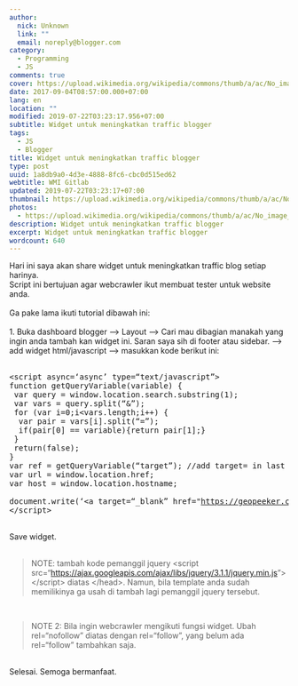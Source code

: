 ```yaml
---
author:
  nick: Unknown
  link: ""
  email: noreply@blogger.com
category:
  - Programming
  - JS
comments: true
cover: https://upload.wikimedia.org/wikipedia/commons/thumb/a/ac/No_image_available.svg/2048px-No_image_available.svg.png
date: 2017-09-04T08:57:00.000+07:00
lang: en
location: ""
modified: 2019-07-22T03:23:17.956+07:00
subtitle: Widget untuk meningkatkan traffic blogger
tags:
  - JS
  - Blogger
title: Widget untuk meningkatkan traffic blogger
type: post
uuid: 1a8db9a0-4d3e-4888-8fc6-cbc0d515ed62
webtitle: WMI Gitlab
updated: 2019-07-22T03:23:17+07:00
thumbnail: https://upload.wikimedia.org/wikipedia/commons/thumb/a/ac/No_image_available.svg/2048px-No_image_available.svg.png
photos:
  - https://upload.wikimedia.org/wikipedia/commons/thumb/a/ac/No_image_available.svg/2048px-No_image_available.svg.png
description: Widget untuk meningkatkan traffic blogger
excerpt: Widget untuk meningkatkan traffic blogger
wordcount: 640
---
```


<p>Hari ini saya akan share widget untuk meningkatkan traffic blog setiap harinya.<br>Script ini bertujuan agar webcrawler ikut membuat tester untuk website anda.<br><br>Ga pake lama ikuti tutorial dibawah ini:<br><br>1. Buka dashboard blogger --&gt; Layout --&gt; Cari mau dibagian manakah yang ingin anda tambah kan widget ini. Saran saya sih di footer atau sidebar. --&gt; add widget html/javascript --&gt; masukkan kode berikut ini:<br><br><pre class="tr_bq">&lt;script async=‘async’ type=“text/javascript”&gt;<br>function getQueryVariable(variable) {<br><span class="Apple-tab-span" style="white-space: pre;"> </span>var query = window.location.search.substring(1);<br><span class="Apple-tab-span" style="white-space: pre;"> </span>var vars = query.split(“&amp;”);<br><span class="Apple-tab-span" style="white-space: pre;"> </span>for (var i=0;i&lt;vars.length;i++) {<br><span class="Apple-tab-span" style="white-space: pre;">  </span>var pair = vars[i].split(“=”);<br><span class="Apple-tab-span" style="white-space: pre;">  </span>if(pair[0] == variable){return pair[1];}<br><span class="Apple-tab-span" style="white-space: pre;"> </span>}<br><span class="Apple-tab-span" style="white-space: pre;"> </span>return(false);<br>}<br>var ref = getQueryVariable(“target”); //add target= in last iframe source<br>var url = window.location.href;<br>var host = window.location.hostname;<br> <br>document.write(‘&lt;a target=“_blank” href=&quot;<a href="https://geopeeker.com/fetch/?url=">https://geopeeker.com/fetch/?url=</a>’ + url + ‘&quot; rel=“follow” alt=“geopeeker” title=“geopeeker”&gt;Geopeeker&lt;/a&gt; | &lt;a target=“_blank” href=&quot;<a href="https://www.browserling.com/browse/win/7/chrome/58/">https://www.browserling.com/browse/win/7/chrome/58/</a>’ + url + ‘&quot; target=“_blank” alt=“chrome58” title=“chrome58”&gt;chrome58&lt;/a&gt; | &lt;a href=&quot;<a href="http://free.pagepeeker.com/v2/thumbs.php?size=x&amp;url=">http://free.pagepeeker.com/v2/thumbs.php?size=x&amp;url=</a>’ + host + ‘&quot; alt=“pagepeeker” title=“pagepeeker”&gt;Pagepeeker&lt;/a&gt; | &lt;a href=&quot;<a href="https://seositecheckup.com/seo-audit/site-loading-speed-test/">https://seositecheckup.com/seo-audit/site-loading-speed-test/</a>’ + url + ‘&quot; target=“_blank” title=“seositecheckup” alt=“seositecheckup”&gt;Seo Site Checkup&lt;/a&gt; | &lt;a rel=“nofollow” rel=&quot;noreferrer&quot;href=&quot;<a href="https://performance.sucuri.net/domain/">https://performance.sucuri.net/domain/</a>’ + host + ‘&quot; rel=“follow” alt=“sucuri” title=“sucuri”&gt;Sucuri Performance&lt;/a&gt; | &lt;a rel=“nofollow” rel=&quot;noreferrer&quot;href=&quot;<a href="http://www.monitis.com/pageload/?url=">http://www.monitis.com/pageload/?url=</a>’ + url + ‘&quot; rel=“follow” alt=“monitis” title=“monitis”&gt;Monitis Test&lt;/a&gt; | &lt;a href=&quot;<a href="http://googleweblight.com/?lite_url=">http://googleweblight.com/?lite_url=</a>’ + url + ‘&quot; rel=“follow” alt=“googleweblight” title=“googleweblight”&gt;Googleweblight&lt;/a&gt; | &lt;a alt=“mobile test” title=“mobile test” target=“_blank” rel=“nofollow” href=&quot;<a href="https://search.google.com/search-console/mobile-friendly?url=">https://search.google.com/search-console/mobile-friendly?url=</a>’ + url + ‘“&gt;Mobile Test&lt;/a&gt; | &lt;a alt=“pagespeed” title=“pagespeed” target=”_blank&quot; rel=“nofollow” href=&quot;<a href="https://developers.google.com/speed/pagespeed/insights/?hl=id&amp;url=">https://developers.google.com/speed/pagespeed/insights/?hl=id&amp;url=</a>’ + url + ‘“&gt;Pagespeed Insight&lt;/a&gt; | &lt;a alt=“google cache” title=“google cache” target=”_blank&quot; rel=“nofollow” href=&quot;<a href="https://webcache.googleusercontent.com/search?q=cache:">https://webcache.googleusercontent.com/search?q=cache:</a>’ + url + ‘“&gt;Cache&lt;/a&gt; | &lt;a alt=“web archive” title=“web archive” target=”_blank&quot; rel=“nofollow” href=&quot;<a href="https://web.archive.org/save/_embed/">https://web.archive.org/save/_embed/</a>’ + url + ‘“&gt;Archive&lt;/a&gt; | &lt;a target=”_blank&quot; rel=“nofollow” alt=“Structure” title=“Structure” href=&quot;<a href="https://search.google.com/structured-data/testing-tool/u/0/#url=">https://search.google.com/structured-data/testing-tool/u/0/#url=</a>’ + url + ‘&quot;&gt;Structure&lt;/a&gt; | &lt;a href=&quot;view-source:’ + url + ‘“&gt;Source&lt;/a&gt; | &lt;a target=”_blank&quot; rel=“nofollow” title=“copyscape test” alt=“copyscape test” href=&quot;<a href="http://www.copyscape.com/?q=">http://www.copyscape.com/?q=</a>’ + url + ‘“&gt;Copyscape&lt;/a&gt; | &lt;a target=”_blank&quot; rel=“nofollow” title=“copyscape test” alt=“AMP TEST” href=&quot;<a href="https://search.google.com/search-console/amp?url=">https://search.google.com/search-console/amp?url=</a>’ + url + ‘&quot;&gt;AMP Test&lt;/a&gt;’);<br>&lt;/script&gt;</pre><br>Save widget.<br><br><blockquote class="tr_bq">NOTE: tambah kode pemanggil jquery &lt;script src=“<a href="https://ajax.googleapis.com/ajax/libs/jquery/3.1.1/jquery.min.js">https://ajax.googleapis.com/ajax/libs/jquery/3.1.1/jquery.min.js</a>”&gt;&lt;/script&gt; diatas &lt;/head&gt;. Namun, bila template anda sudah memilikinya ga usah di tambah lagi pemanggil jquery tersebut.</blockquote><br><blockquote class="tr_bq">NOTE 2: Bila ingin webcrawler mengikuti fungsi widget. Ubah rel=“nofollow” diatas dengan rel=“follow”, yang belum ada rel=“follow” tambahkan saja.</blockquote><br>Selesai. Semoga bermanfaat.</p>
